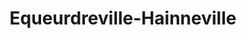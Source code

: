 ---
title: Equeurdreville-Hainneville
url: /equeurdreville-hainneville/
latitude: 49.644
longitude: -1.644
---